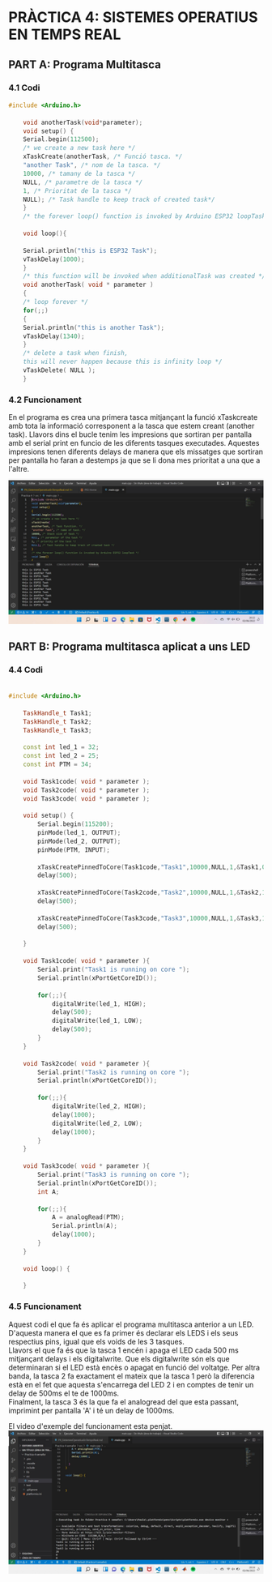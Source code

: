 # **PRÀCTICA 4: SISTEMES OPERATIUS EN TEMPS REAL**
## **PART A: Programa Multitasca**
### **4.1 Codi**
````c++
#include <Arduino.h> 

    void anotherTask(void*parameter);  
    void setup() {  
    Serial.begin(112500);  
    /* we create a new task here */
    xTaskCreate(anotherTask, /* Funció tasca. */  
    "another Task", /* nom de la tasca. */  
    10000, /* tamany de la tasca */  
    NULL, /* parametre de la tasca */  
    1, /* Prioritat de la tasca */  
    NULL); /* Task handle to keep track of created task*/  
    }  
    /* the forever loop() function is invoked by Arduino ESP32 loopTask */  

    void loop(){ 
 
    Serial.println("this is ESP32 Task");  
    vTaskDelay(1000);  
    }  
    /* this function will be invoked when additionalTask was created */
    void anotherTask( void * parameter )
    {  
    /* loop forever */  
    for(;;)  
    {  
    Serial.println("this is another Task");  
    vTaskDelay(1340);  
    }  
    /* delete a task when finish,
    this will never happen because this is infinity loop */  
    vTaskDelete( NULL );  
    }  
````

### **4.2 Funcionament**
En el programa es crea una primera tasca mitjançant la funció xTaskcreate amb tota la informació corresponent a la tasca que estem creant (another task). Llavors dins el bucle tenim les impresions que sortiran per pantalla amb el serial print en funcio de les diferents tasques executades. Aquestes impresions tenen diferents delays de manera que els missatges que sortiran per pantalla ho faran a destemps ja que se li dona mes prioritat a una que a l'altre.

![](Practica4Task.jpg)

## **PART B: Programa multitasca aplicat a uns LED**
### **4.4 Codi**

```c++

#include <Arduino.h>  

    TaskHandle_t Task1;  
    TaskHandle_t Task2;  
    TaskHandle_t Task3;  

    const int led_1 = 32;  
    const int led_2 = 25;  
    const int PTM = 34;  

    void Task1code( void * parameter );  
    void Task2code( void * parameter );  
    void Task3code( void * parameter );  

    void setup() {  
        Serial.begin(115200);   
        pinMode(led_1, OUTPUT);  
        pinMode(led_2, OUTPUT);  
        pinMode(PTM, INPUT);  

        xTaskCreatePinnedToCore(Task1code,"Task1",10000,NULL,1,&Task1,0);                           
        delay(500);   

        xTaskCreatePinnedToCore(Task2code,"Task2",10000,NULL,1,&Task2,1);            
        delay(500);   

        xTaskCreatePinnedToCore(Task3code,"Task3",10000,NULL,1,&Task3,1);            
        delay(500);   
  
    }  

    void Task1code( void * parameter ){  
        Serial.print("Task1 is running on core ");  
        Serial.println(xPortGetCoreID());  

        for(;;){  
            digitalWrite(led_1, HIGH);  
            delay(500);  
            digitalWrite(led_1, LOW);  
            delay(500);  
        }   
    }  

    void Task2code( void * parameter ){  
        Serial.print("Task2 is running on core ");  
        Serial.println(xPortGetCoreID());  

        for(;;){  
            digitalWrite(led_2, HIGH);  
            delay(1000);  
            digitalWrite(led_2, LOW);  
            delay(1000);  
        }  
    }  

    void Task3code( void * parameter ){  
        Serial.print("Task3 is running on core ");  
        Serial.println(xPortGetCoreID());  
        int A;  

        for(;;){  
            A = analogRead(PTM);  
            Serial.println(A);  
            delay(1000);  
        }  
    }  

    void loop() {  

    } 
``` 

### **4.5 Funcionament**
Aquest codi el que fa és aplicar el programa multitasca anterior a un LED. D'aquesta manera el que es fa primer és declarar els LEDS i els seus respectius pins, igual que els voids de les 3 tasques.  
Llavors el que fa és que la tasca 1 encén i apaga el LED cada 500 ms mitjançant delays i els digitalwrite. Que els digitalwrite són els que determinaran si el LED està encès o apagat en funció del voltatge. Per altra banda, la tasca 2 fa exactament el mateix que la tasca 1 però la diferencia està en el fet que aquesta s'encarrega del LED 2 i en comptes de tenir un delay de 500ms el te de 1000ms.   
Finalment, la tasca 3 és la que fa el analogread del que esta passant, imprimint per pantalla 'A' i té un delay de 1000ms.

El video d'exemple del funcionament esta penjat.
![](Practica4TaskLED.jpg)

